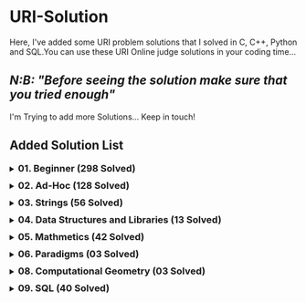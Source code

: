 # URI-Solution

Here, I've added some URI problem solutions that I solved in C, C++, Python and SQL.You can use these URI Online judge solutions in your coding time...

<h2><em>N:B: "Before seeing the solution make sure that you tried enough"</em></h2>

<p>I'm Trying to add more Solutions... Keep in touch!</p>

## Added Solution List

<details style="margin-bottom: 10px">
  <summary>
    <h3 style="display:inline">01. Beginner (298 Solved)</h3>
  </summary>
  
  <ol>
    <li>URI 1000 - Hello World!.py</li>
    <li>URI 1001 - Extremely Basic.c</li>
    <li>URI 1002 - Area of a Circle.c</li>
    <li>URI 1003 - Simple Sum.c</li>
    <li>URI 1004 - Simple Product.c</li>
    <li>URI 1005 - Average 1.c</li>
    <li>URI 1006 - Average 2.c</li>
    <li>URI 1007 - Difference.c</li>
    <li>URI 1008 - Salary.c</li>
    <li>URI 1009 - Salary with Bonus.c</li>
    <li>URI 1010 - Simple Calculate.c</li>
    <li>URI 1011 - Sphere.c</li>
    <li>URI 1012 - Area.c</li>
    <li>URI 1013 - The Greatest.c</li>
    <li>URI 1014 - Consumption.c</li>
    <li>URI 1015 - Distance Between Two Points.c</li>
    <li>URI 1016 - Distance.c</li>
    <li>URI 1017 - Fuel Spent.c</li>
    <li>URI 1018 - Banknotes.c</li>
    <li>URI 1019 - Time Conversion.c</li>
    <li>URI 1020 - Age in Days.c</li>
    <li>URI 1021 - Banknotes and Coins.c</li>
    <li>URI 1035 - Selection Test 1.c</li>
    <li>URI 1036 - Bhaskara's Formula.c</li>
    <li>URI 1037 - Interval.c</li>
    <li>URI 1038 - Snack.c</li>
    <li>URI 1040 - Average 3.c</li>
    <li>URI 1041 - Coordinates of a Point.c</li>
    <li>URI 1042 - Simple Sort.c</li>
    <li>URI 1043 - Triangle.c</li>
    <li>URI 1044 - Multiples.c</li>
    <li>URI 1045 - Triangle Types.c</li>
    <li>URI 1046 - Game Time.c</li>
    <li>URI 1047 - Game Time with Minutes.c</li>
    <li>URI 1048 - Salary Increase.c</li>
    <li>URI 1049 - Animal.c</li>
    <li>URI 1050 - DDD.c</li>
    <li>URI 1051 - Taxes.c</li>
    <li>URI 1052 - Month.c</li>
    <li>URI 1059 - Even Numbers.c</li>
    <li>URI 1060 - Positive Numbers.c</li>
    <li>URI 1061 - Event Time.c</li>
    <li>URI 1064 - Positives and Average.c</li>
    <li>URI 1065 - Even Between five Numbers.c</li>
    <li>URI 1066 - Even, Odd, Positive and Negative.c</li>
    <li>URI 1067 - Odd Numbers.c</li>
    <li>URI 1070 - Six Odd Numbers.c</li>
    <li>URI 1071 - Sum of Consecutive Odd Numbers I.c</li>
    <li>URI 1072 - Interval 2.c</li>
    <li>URI 1073 - Even Square.c</li>
    <li>URI 1074 - Even or Odd.c</li>
    <li>URI 1075 - Remaining 2.c</li>
    <li>URI 1078 - Multiplication Table.c</li>
    <li>URI 1079 - Weighted Averages.c</li>
    <li>URI 1080 - Highest and Position.c</li>
    <li>URI 1094 - Experiments.c</li>
    <li>URI 1095 - Sequence IJ 1.c</li>
    <li>URI 1096 - Sequence IJ 2.c</li>
    <li>URI 1097 - Sequence IJ 3.c</li>
    <li>URI 1098 - Sequence IJ 4.c</li>
    <li>URI 1099 - Sum of Consecutive Odd Numbers II.c</li>
    <li>URI 1101 - Sequence of Numbers and Sum.c</li>
    <li>URI 1113 - Ascending and Descending.c</li>
    <li>URI 1114 - Fixed Password.c</li>
    <li>URI 1115 - Quadrant.c</li>
    <li>URI 1116 - Dividing X by Y.c</li>
    <li>URI 1117 - Score Validation.c</li>
    <li>URI 1118 - Several Scores with Validation.c</li>
    <li>URI 1131 - Grenais.c</li>
    <li>URI 1132 - Multiples of 13.c</li>
    <li>URI 1133 - Rest of a Division.c</li>
    <li>URI 1134 - Type of Fuel.c</li>
    <li>URI 1142 - PUM.c</li>
    <li>URI 1143 - Squared and Cubic.c</li>
    <li>URI 1144 - Logical Sequence.c</li>
    <li>URI 1145 - Logical Sequence 2.c</li>
    <li>URI 1146 - Growing Sequences.c</li>
    <li>URI 1149 - Summing Consecutive Integers.c</li>
    <li>URI 1150 - Exceeding Z.c</li>
    <li>URI 1151 - Easy Fibonacci.c</li>
    <li>URI 1153 - Simple Factorial.c</li>
    <li>URI 1154 - Ages.c</li>
    <li>URI 1155 - S Sequence.c</li>
    <li>URI 1156 - S Sequence II.c</li>
    <li>URI 1157 - Divisors I.c</li>
    <li>URI 1158 - Sum of Consecutive Odd Numbers III.c</li>
    <li>URI 1159 - Sum of Consecutive Even Numbers.c</li>
    <li>URI 1160 - Population Increase.c</li>
    <li>URI 1164 - Perfect Number.c</li>
    <li>URI 1165 - Prime Number.c</li>
    <li>URI 1172 - Array Replacement I.c</li>
    <li>URI 1173 - Array fill I.c</li>
    <li>URI 1174 - Array Selection I.c</li>
    <li>URI 1175 - Array change I.c</li>
    <li>URI 1176 - Fibonacci Array.c</li>
    <li>URI 1177 - Array Fill II.c</li>
    <li>URI 1178 - Array Fill III.c</li>
    <li>URI 1179 - Array Fill IV.c</li>
    <li>URI 1180 - Lowest Number and Position.c</li>
    <li>URI 1181 - Line in Array.c</li>
    <li>URI 1182 - Column in Array.c</li>
    <li>URI 1183 - Above the Main Diagonal.c</li>
    <li>URI 1184 - Below the Main Diagonal.c</li>
    <li>URI 1185 - Above the Secundary Diagonal.c</li>
    <li>URI 1186 - Below the Secundary Diagonal.c</li>
    <li>URI 1187 - Top Area.c</li>
    <li>URI 1188 - Inferior Area.c</li>
    <li>URI 1189 - Left Area.c</li>
    <li>URI 1190 - Right Area.c</li>
    <li>URI 1435 - Square Matrix I.c</li>
    <li>URI 1478 - Square Matrix II.c</li>
    <li>URI 1534 - Array 123.c</li>
    <li>URI 1541 - Building Houses.c</li>
    <li>URI 1557 - Square Matrix III.c</li>
    <li>URI 1564 - Brazil World Cup.c</li>
    <li>URI 1589 - Bob Conduit.c</li>
    <li>URI 1759 - Ho Ho Ho.c</li>
    <li>URI 1789 - The Race of Slugs.c</li>
    <li>URI 1827 - Square Array IV.c</li>
    <li>URI 1828 - Bazinga!.c</li>
    <li>URI 1837 - Preface.c</li>
    <li>URI 1847 - Welcome to the Winter!.c</li>
    <li>URI 1848 - Counting Crow.c</li>
    <li>URI 1858 - Theon's Answer.c</li>
    <li>URI 1864 - Our Days Are Never Coming Back.c</li>
    <li>URI 1865 - Mjölnir.c</li>
    <li>URI 1866 - Bill.c</li>
    <li>URI 1914 - Whose Turn Is It.c</li>
    <li>URI 1924 - Vitória and Her Indecision.c</li>
    <li>URI 1929 - Triangle.c</li>
    <li>URI 1930 - Electrical Outlet.c</li>
    <li>URI 1933 - Tri-du.c</li>
    <li>URI 1957 - Converting to Hexadecimal.c</li>
    <li>URI 1958 - Scientific Notation.c</li>
    <li>URI 1959 - Regular Simple Polygons.c</li>
    <li>URI 1960 - Roman Numerals for Page Numbers.c</li>
    <li>URI 1961 - Jumping Frog.c</li>
    <li>URI 1962 - A Long, Long Time Ago.c</li>
    <li>URI 1963 - The Motion Picture.c</li>
    <li>URI 1973 - Star Trek.c</li>
    <li>URI 1983 - The Chosen.c</li>
    <li>URI 1984 - The Pronalância Puzzle.c</li>
    <li>URI 1985 - MacPRONALTS.c</li>
    <li>URI 2003 - Sunday Morning.c</li>
    <li>URI 2006 - Identifying Tea.c</li>
    <li>URI 2028 - Sequence of Sequence.c</li>
    <li>URI 2029 - Honey Reservoir.c</li>
    <li>URI 2031 - Rock, Paper, Airstrike.c</li>
    <li>URI 2057 - Time Zone.c</li>
    <li>URI 2059 - Odd, Even or Cheating.c</li>
    <li>URI 2060 - Bino's Challenge.c</li>
    <li>URI 2061 - Closing Tabs.c</li>
    <li>URI 2126 - Searching Subsequences.c</li>
    <li>URI 2139 - Pedrinho's Christmas.c</li>
    <li>URI 2140 - Two Bills.c</li>
    <li>URI 2143 - The Return of Radar.c</li>
    <li>URI 2146 - Password.c</li>
    <li>URI 2147 - Galopeira.c</li>
    <li>URI 2152 - Pepe, I Already Took the Candle!.c</li>
    <li>URI 2159 - Approximate Number of Primes.c</li>
    <li>URI 2160 - Name at Form.c</li>
    <li>URI 2161 - Square Root of 10.c</li>
    <li>URI 2162 - Peaks and Valleys.c</li>
    <li>URI 2163 - The Force Awakens.c</li>
    <li>URI 2164 - Fast Fibonacci.c</li>
    <li>URI 2165 - Twitting.c</li>
    <li>URI 2166 - Square Root of 2.c</li>
    <li>URI 2167 - Engine Failure.c</li>
    <li>URI 2168 - Twilight at Portland.c</li>
    <li>URI 2172 - Event.c</li>
    <li>URI 2176 - Parity.c</li>
    <li>URI 2203 - Crowstorm.c</li>
    <li>URI 2221 - Pomekons Battle.c</li>
    <li>URI 2234 - Hot Dogs.c</li>
    <li>URI 2235 - Walking in Time.c</li>
    <li>URI 2310 - Volleyball.c</li>
    <li>URI 2311 - Diving.c</li>
    <li>URI 2313 - Which Triangle.c</li>
    <li>URI 2334 - Little Ducks.c</li>
    <li>URI 2344 - Notas da Prova.py</li>
    <li>URI 2483 - Merry Christmaaas!.c</li>
    <li>URI 2486 - C Mais ou Menos?.c</li>
    <li>URI 2493 - Jogo do Operador.py</li>
    <li>URI 2502 - Deciphering the Encrypted Card.py</li>
    <li>URI 2510 - Batmain.c</li>
    <li>URI 2520 - The Last Analógimôn.c</li>
    <li>URI 2523 - Will's Message.c</li>
    <li>URI 2533 - Internship.c</li>
    <li>URI 2534 - General Exam.c</li>
    <li>URI 2540 - Leader's Impeachment.c</li>
    <li>URI 2542 - Iu-Di-Oh!.c</li>
    <li>URI 2543 - UFPR Gaming.c</li>
    <li>URI 2544 - Kage Bunshin no Jutsu.c</li>
    <li>URI 2547 - Roller Coaster.c</li>
    <li>URI 2551 - New Record.c</li>
    <li>URI 2552 - CheeseBreadSweeper.c</li>
    <li>URI 2554 - Pizza Before BH.c</li>
    <li>URI 2581 - I am Toorg!.c</li>
    <li>URI 2582 - System of a Download.c</li>
    <li>URI 2626 - JB6 Team.py</li>
    <li>URI 2630 - Greyscale.py</li>
    <li>URI 2632 - Magic and Sword.py</li>
    <li>URI 2635 - Web Browser.py</li>
    <li>URI 2653 - Dijkstra.py</li>
    <li>URI 2663 - Fase.py</li>
    <li>URI 2670 - Máquina de Café.c</li>
    <li>URI 2685 - The Change.py</li>
    <li>URI 2686 - The Change Continues!!.py</li>
    <li>URI 2702 - Hard Choice.cpp</li>
    <li>URI 2708 - Tourists in the Huacachina Park.py</li>
    <li>URI 2709 - The Coins of Robbie.py</li>
    <li>URI 2712 - Vehicular Restriction.c</li>
    <li>URI 2717 - Elf Time.cpp</li>
    <li>URI 2718 - Christmas Lights.py</li>
    <li>URI 2721 - Indecision of Reindeers.py</li>
    <li>URI 2727 - Secret Code.py</li>
    <li>URI 2747 - Output 1.cpp</li>
    <li>URI 2748 - Output 2.cpp</li>
    <li>URI 2749 - Output 3.cpp</li>
    <li>URI 2750 - Output 4.cpp</li>
    <li>URI 2751 - Output 5.py</li>
    <li>URI 2752 - Output 6.py</li>
    <li>URI 2753 - Output 7.py</li>
    <li>URI 2754 - Output 8.py</li>
    <li>URI 2755 - Output 9.py</li>
    <li>URI 2756 - Output 10.py</li>
    <li>URI 2757 - Input and Output of Integers.py</li>
    <li>URI 2758 - Floating Number Input and Output.py</li>
    <li>URI 2759 - Input and Output Character.py</li>
    <li>URI 2760 - String Input and Output.py</li>
    <li>URI 2761 - Input and Output of Various Types.c</li>
    <li>URI 2762 - Input and Output 6.c</li>
    <li>URI 2763 - CPF Input and Output.cpp</li>
    <li>URI 2764 - Date Input and Output.cpp</li>
    <li>URI 2765 - Coming Input and Output.cpp</li>
    <li>URI 2766 - Input and Output Reading and Skipping Names.cpp</li>
    <li>URI 2770 - Board Size.c</li>
    <li>URI 2779 - Album of the Cup.py</li>
    <li>URI 2780 - Robot Basketball.py</li>
    <li>URI 2782 - Stepladder.py</li>
    <li>URI 2783 - Cup Stickers.py</li>
    <li>URI 2786 - School Floor.py</li>
    <li>URI 2787 - Chess.py</li>
    <li>URI 2791 - Bean.py</li>
    <li>URI 2802 - Dividing Circles.py</li>
    <li>URI 2807 - Iccanobif.py</li>
    <li>URI 2808 - Knights Again.py</li>
    <li>URI 2812 - Laércio.py</li>
    <li>URI 2813 - Avoiding Rain.py</li>
    <li>URI 2826 - Lexical.py</li>
    <li>URI 2845 - Party at the North Pole.py</li>
    <li>URI 2846 - Fibonot.py</li>
    <li>URI 2850 - Polyglot Parrot.py</li>
    <li>URI 2861 - The Output.py</li>
    <li>URI 2862 - Insect!.py</li>
    <li>URI 2863 - Umil Bolt.py</li>
    <li>URI 2867 - Digits.py</li>
    <li>URI 2879 - Desvendando Monty Hall.py</li>
    <li>URI 2896 - Enjoy the Offer.py</li>
    <li>URI 2930 - Final Thesis of Christmas Depression.py</li>
    <li>URI 2936 - How Much Cassava?.py</li>
    <li>URI 2949 - The Fellowship of the Ring.py</li>
    <li>URI 2950 - The Two Towers.py</li>
    <li>URI 2951 - The Return of The King.py</li>
    <li>URI 2963 - Buffoon.py</li>
    <li>URI 2968 - Hour for a Run.py</li>
    <li>URI 2982 - The Strike Stops or Continues?.py</li>
    <li>URI 2987 - Balloon of Honor.py</li>
    <li>URI 3037 - Playing Darts by Distance.py</li>
    <li>URI 3039 - Santa's Toys.py</li>
    <li>URI 3040 - The Christmas Tree.py</li>
    <li>URI 3046 - Dominó.py</li>
    <li>URI 3047 - A idade de Dona Mônica.py</li>
    <li>URI 3053 - Jogo Dos Copos.py</li>
    <li>URI 3055 - Nota Esquecida.py</li>
    <li>URI 3065 - Calculando.py</li>
    <li>URI 3068 - Meteoros.py</li>
    <li>URI 3076 - History Exercise.py</li>
    <li>URI 3084 - Old Clock.py</li>
    <li>URI 3089 - Christmas Gifts.py</li>
    <li>URI 3091 - Rest 1.0.py</li>
    <li>URI 3145 - An unexpected Journey.py</li>
    <li>URI 3146 - Riddles in the Dark.py</li>
    <li>URI 3147 - The Battle of the Five Armies.py</li>
    <li>URI 3157 - Long Live Science!.py</li>
    <li>URI 3170 - Christmas Balls.py</li>
    <li>URI 3174 - Noel's Work Groups.py</li>
    <li>URI 3209 - Electrical Outlets.py</li>
    <li>URI 3214 - Soda Surpler.py</li>
    <li>URI 3224 - Aaah!.py</li>
    <li>URI 3241 - Help a PhD Candidate Out!.py</li>
    <li>URI 3299 - Small Unlucky Numbers.py</li>
    <li>URI 3301 - Middle Nephew.py</li>
    <li>URI 3302 - Correct Answer.py</li>
    <li>URI 3303 - Big Word.py</li>
    <li>URI 3342 - Keanu.py</li>
    <li>URI 3344 - Brute.py</li>
    <li>URI 3346 - GDP Fluctuation.py</li>
  </ol>
</details>


<details style="margin-bottom: 10px">
  <summary><h3 style="display:inline">02. Ad-Hoc (128 Solved)</h3></summary>
  
  <ol>
    <li>URI 1026 - To Carry or not to Carry.c</li>
    <li>URI 1030 - Flavious Josephus Legend.cpp</li>
    <li>URI 1031 - Power Crisis.py</li>
    <li>URI 1087 - Queen.c</li>
    <li>URI 1089 - Musical Loop.py</li>
    <li>URI 1091 - Division of Nlogonia.py</li>
    <li>URI 1103 - Alarm Clock.c</li>
    <li>URI 1104 - Exchanging Cards.py</li>
    <li>URI 1105 - Sub-prime.py</li>
    <li>URI 1129 - Optical Reader.py</li>
    <li>URI 1136 - Bingo!.py</li>
    <li>URI 1140 - Flowers Fl<li>urish from France.py</li>
    <li>URI 1171 - Number Frequence.c</li>
    <li>URI 1192 - Paula's Mathematic Game.py</li>
    <li>URI 1196 - WERTYU.py</li>
    <li>URI 1216 - Getline One.c</li>
    <li>URI 1217 - Getline Two - Fruits.py</li>
    <li>URI 1218 - Getline Three - Shoes.py</li>
    <li>URI 1228 - Start Grid.py</li>
    <li>URI 1245 - Lost Boots.py</li>
    <li>URI 1250 - KiloMan.py</li>
    <li>URI 1267 - Pascal Library.py</li>
    <li>URI 1285 - Different Digits.py</li>
    <li>URI 1300 - Hours and Minutes.py</li>
    <li>URI 1318 - Fake Tickets.py</li>
    <li>URI 1329 - Head or Tail.c</li>
    <li>URI 1379 - Mean Median Problem.py</li>
    <li>URI 1383 - Sudoku.py</li>
    <li>URI 1387 - Og.c</li>
    <li>URI 1397 - Game of The Greatest.c</li>
    <li>URI 1410 - He is Offside!.py</li>
    <li>URI 1428 - Searching for Nessy.py</li>
    <li>URI 1437 - Turn Left!.c</li>
    <li>URI 1467 - Zero or One.c</li>
    <li>URI 1471 - Dangerous Dive.py</li>
    <li>URI 1514 - Contest.py</li>
    <li>URI 1515 - Hello Galaxy.py</li>
    <li>URI 1533 - Detective Watson.py</li>
    <li>URI 1536 - Libertadores.c</li>
    <li>URI 1542 - Reading Books.c</li>
    <li>URI 1546 - Feedback.c</li>
    <li>URI 1547 - Guess What.c</li>
    <li>URI 1553 - Frequent Asked Questions.py</li>
    <li>URI 1558 - Sum of Two Squares.py</li>
    <li>URI 1573 - Chocolate Factory.py</li>
    <li>URI 1574 - Robot Instructions.c</li>
    <li>URI 1578 - Matrix of Squares.cpp</li>
    <li>URI 1609 - Counting Sheep.py</li>
    <li>URI 1612 - Little Ant.cpp</li>
    <li>URI 1618 - Colision.cpp</li>
    <li>URI 1708 - Lap.py</li>
    <li>URI 1715 - Handball.py</li>
    <li>URI 1743 - Automated Checking Machine.c</li>
    <li>URI 1765 - Christmas Trapeziums.py</li>
    <li>URI 1769 - SSN 1.cpp</li>
    <li>URI 1793 - Escalator.py</li>
    <li>URI 1794 - Laundry.c</li>
    <li>URI 1796 - Brazilian Economy.c</li>
    <li>URI 1867 - The Greater One-digit Number.cpp</li>
    <li>URI 1877 - Sansa's Snow Castle.py</li>
    <li>URI 1890 - Putting Plates on the Tuk-tuks.py</li>
    <li>URI 1893 - Moon Phases.cpp</li>
    <li>URI 1901 - Butterflies.cpp</li>
    <li>URI 1936 - Factorial.py</li>
    <li>URI 1940 - Strategy Game.py</li>
    <li>URI 1943 - Top N.c</li>
    <li>URI 1953 - Robert and Rampant Room.py</li>
    <li>URI 1980 - Shuffling.cpp</li>
    <li>URI 1986 - The Martian.py</li>
    <li>URI 1987 - Divisibility by 3.cpp</li>
    <li>URI 2058 - Triangles and Regular Polygons.cpp</li>
    <li>URI 2116 - Students Game.py</li>
    <li>URI 2175 - What is the Fastest?.cpp</li>
    <li>URI 2187 - Bits Exchanged.py</li>
    <li>URI 2189 - Kermesse.py</li>
    <li>URI 2217 - Nove.py</li>
    <li>URI 2247 - Grandma Vitória's Piggy Banks.py</li>
    <li>URI 2293 - Campo de Minhocas.py</li>
    <li>URI 2295 - Frota de Táxi.py</li>
    <li>URI 2312 - Medal Table.py</li>
    <li>URI 2328 - Chocolate.py</li>
    <li>URI 2339 - Aviões de Papel.py</li>
    <li>URI 2342 - Overflow.py</li>
    <li>URI 2369 - Conta de Água.py</li>
    <li>URI 2373 - Garçom.py</li>
    <li>URI 2374 - Pneu.cpp</li>
    <li>URI 2375 - Sedex.py</li>
    <li>URI 2377 - Pedágio.py</li>
    <li>URI 2378 - Elevator.py</li>
    <li>URI 2381 - Lista de Chamada.py</li>
    <li>URI 2386 - Telescópio.py</li>
    <li>URI 2388 - Tacógrafo.py</li>
    <li>URI 2395 - Transporte de Contêineres.py</li>
    <li>URI 2396 - Corrida.py</li>
    <li>URI 2399 - Campo Minado.py</li>
    <li>URI 2408 - Vice-Campeão.py</li>
    <li>URI 2413 - Busca na Internet.py</li>
    <li>URI 2414 - Desafio do Maior Número.py</li>
    <li>URI 2416 - Corrida.py</li>
    <li>URI 2417 - Campeonato.py</li>
    <li>URI 2418 - Carnaval.py</li>
    <li>URI 2420 - Guerra por Território.py</li>
    <li>URI 2423 - Receita de Bolo.py</li>
    <li>URI 2424 - Tira-teima.py</li>
    <li>URI 2427 - Chocolate.py</li>
    <li>URI 2434 - Saldo do Vovô.py</li>
    <li>URI 2444 - Volume da TV.py</li>
    <li>URI 2454 - Flíper.c</li>
    <li>URI 2455 - Gangorra.py</li>
    <li>URI 2456 - Cards.py</li>
    <li>URI 2457 - Letras.py</li>
    <li>URI 2464 - Decifra.py</li>
    <li>URI 2466 - Sansa's Snow Castle.py</li>
    <li>URI 2472 - Tapetes.py</li>
    <li>URI 2473 - Loteria.py</li>
    <li>URI 2479 - Sorting Santa's List of Children.py</li>
    <li>URI 2556 - CEI's Reopening.py</li>
    <li>URI 2568 - Actions.py</li>
    <li>URI 2592 - VaiNaSort.py</li>
    <li>URI 2679 - Even Successor.c</li>
    <li>URI 2682 - Fault Detector.c</li>
    <li>URI 2926 - So This is Christmas!.py</li>
    <li>URI 2928 - Crossing Lakes.py</li>
    <li>URI 3024 - Mountain Ranges.py</li>
    <li>URI 3048 - Sequência Secreta.py</li>
    <li>URI 3058 - Supermercado.py</li>
    <li>URI 3126 - Training List.py</li>
  </ol>
</details>

<details style="margin-bottom: 10px">
  <summary><h3 style="display:inline">03. Strings (56 Solved)</h3></summary>
  
  <ol>
    <li>URI 1024 - Encryption.c</li>
    <li>URI 1120 - Contract Revision.c</li>
    <li>URI 1168 - LED.c</li>
    <li>URI 1222 - Short Story Competition.py</li>
    <li>URI 1234 - Dancing Sentence.c</li>
    <li>URI 1235 - Inside Out.c</li>
    <li>URI 1237 - Compare Substring.py</li>
    <li>URI 1238 - Combiner.c</li>
    <li>URI 1239 - Bloggo Shortcuts.py</li>
    <li>URI 1241 - Fit or Dont Fit II.c</li>
    <li>URI 1248 - Diet Plan.py</li>
    <li>URI 1249 - Rot13.c</li>
    <li>URI 1253 - Caesar Cipher.c</li>
    <li>URI 1254 - Tag Replacement.py</li>
    <li>URI 1255 - Letter Frequency.c</li>
    <li>URI 1257 - Array Hash.c</li>
    <li>URI 1262 - Multiple Reading.py</li>
    <li>URI 1263 - Alliteration.py</li>
    <li>URI 1272 - Hidden Message.c</li>
    <li>URI 1272 - Hidden Message.py</li>
    <li>URI 1273 - Justifier.cpp</li>
    <li>URI 1278 - Justifier II.py</li>
    <li>URI 1332 - One-Two-Three.c</li>
    <li>URI 1367 - Help!.py</li>
    <li>URI 1516 - Image.py</li>
    <li>URI 1551 - Complete Sentence.cpp</li>
    <li>URI 1581 - International Chat.py</li>
    <li>URI 1607 - Advancing Letters.cpp</li>
    <li>URI 1632 - Variations.py</li>
    <li>URI 1768 - Christmas Tree.py</li>
    <li>URI 1803 - Matring.py</li>
    <li>URI 1871 - Zero means Zero.c</li>
    <li>URI 1873 - Rock-paper-scissors-lizard-Spock.cpp</li>
    <li>URI 2023 - The Last Good Kid.cpp</li>
    <li>URI 2062 - OBI URI.cpp</li>
    <li>URI 2137 - The Library of Mr Severino.cpp</li>
    <li>URI 2157 - Mirror Sequence.cpp</li>
    <li>URI 2174 - Pomekon Collection.py</li>
    <li>URI 2242 - Huaauhahhuahau.c</li>
    <li>URI 2253 - Passwords Validator.cpp</li>
    <li>URI 2356 - Bacteria I.cpp</li>
    <li>URI 2484 - Abracadabra.cpp</li>
    <li>URI 2557 - R+L=J.py</li>
    <li>URI 2587 - Jetiqui.py</li>
    <li>URI 2588 - Game of Palindromes.py</li>
    <li>URI 2591 - HameKameKa.py</li>
    <li>URI 2651 - Upset Link.c</li>
    <li>URI 2690 - New Password RA.py</li>
    <li>URI 2691 - The Mathematician.cpp</li>
    <li>URI 2694 - Problem with the Calculator.c</li>
    <li>URI 2714 - My Temporary Password.py</li>
    <li>URI 2722 - Evergreen Trick.py</li>
    <li>URI 2866 - Cryptotext.py</li>
    <li>URI 3038 - Encrypted Christmas Letter.py</li>
    <li>URI 3300 - Recharged Unlucky Numbers.py</li>
    <li>URI 3358 - Surname is not Easy.py</li>
  </ol>
</details>

<details style="margin-bottom: 10px">
  <summary><h3 style="display:inline">04. Data Structures and Libraries (13 Solved)</h3></summary>
  
  <ol>
    <li>URI 1022 - TDA Rational.c</li>
    <li>URI 1023 - Drought.c</li>
    <li>URI 1025 - Where is the Marble?.py</li>
    <li>URI 1068 - Parenthesis Balance I.c</li>
    <li>URI 1069 - Diamonds and Sand.c</li>
    <li>URI 1110 - Throwing Cards Away.c</li>
    <li>URI 1162 - Train Swapping.py</li>
    <li>URI 1244 - Sort by Length.py</li>
    <li>URI 1256 - Hash Tables.py</li>
    <li>URI 1259 - Even and Odd.c</li>
    <li>URI 1281 - Going to the Market.py</li>
    <li>URI 1430 - Jingle Composing.py</li>
    <li>URI 1548 - Canteen Queue.c</li>
  </ol>
</details>

<details style="margin-bottom: 10px">
  <summary><h3 style="display:inline">05. Mathmetics (42 Solved)</h3></summary>
  
  <ol>
    <li>URI 1028 - Collectable Cards.c</li>
    <li>URI 1161 - Factorial Sum.c</li>
    <li>URI 1169 - Grains in a Chess Board.c</li>
    <li>URI 1170 - Blobs.c</li>
    <li>URI 1193 - Base Conversion.py</li>
    <li>URI 1197 - Back to High School Physics.c</li>
    <li>URI 1198 - Hashmat the Brave Warrior.c</li>
    <li>URI 1199 - Simple Base Conversion.py</li>
    <li>URI 1212 - Primary Arithmetic.py</li>
    <li>URI 1214 -  Above Average.cpp</li>
    <li>URI 1221 - Fast Prime Number.c</li>
    <li>URI 1240 - Fit or Dont Fit I.c</li>
    <li>URI 1247 - Coast Guard.py</li>
    <li>URI 1279 - Leap Year or Not Leap Year and ….py</li>
    <li>URI 1323 - Feynman.py</li>
    <li>URI 1393 - Hexagonal Tiles.py</li>
    <li>URI 1429 - Factorial Again!.py</li>
    <li>URI 1436 - Brick Game.c</li>
    <li>URI 1457 - Oracle of Alexandria.py</li>
    <li>URI 1555 - Functions.c</li>
    <li>URI 1582 - The Pythagorean Theorem.cpp</li>
    <li>URI 1585 - Making Kites.c</li>
    <li>URI 1620 - Delaunay Triangulation.cpp</li>
    <li>URI 1630 - Stakes.py</li>
    <li>URI 1641 - Alfredo's Pizza Restaurant.py</li>
    <li>URI 1760 - Koch Snowflake.py</li>
    <li>URI 1761 - Christmas Decorations.py</li>
    <li>URI 1795 - Trinomial Triangle.c</li>
    <li>URI 1805 - Natural Sum.c</li>
    <li>URI 1921 - Guilherme and His Kites.c</li>
    <li>URI 2149 - The Uncle Phill Bonati's Sequence.py</li>
    <li>URI 2180 - Travel to Mars in Primo Speed.py</li>
    <li>URI 2218 - The Fearful Evil-Son.py</li>
    <li>URI 2222 - Playing with Sets.c</li>
    <li>URI 2232 - Pascal's Triangle.py</li>
    <li>URI 2497 - Counting Cycles.py</li>
    <li>URI 2514 - Lunar Alignment.py</li>
    <li>URI 2596 - Xenlonguinho.c</li>
    <li>URI 2598 - Placing Radars.py</li>
    <li>URI 2839 - The Rangel Stockings.py</li>
    <li>URI 2890 - Coloring Tetrahedrons.py</li>
    <li>URI 3049 - Nota Cortada.py</li>
  </ol>
</details>

<details style="margin-bottom: 10px">
  <summary><h3 style="display:inline">06. Paradigms (03 Solved)</h3></summary>
  
  <ol>
    <li>URI 1029 - Fibonacci, How Many Calls?.c</li>
    <li>URI 1608 - Maria's Cakes.py</li>
    <li>URI 1912 - Help Seu Madruga.cpp</li>
  </ol>
</details>

<details style="margin-bottom: 10px">
  <summary><h3 style="display:inline">08. Computational Geometry (03 Solved)</h3></summary>
  
  <ol>
    <li>URI 1039 - Fire Flowers.py</li>
    <li>URI 1875 - Tribol.cpp</li>
    <li>URI 2840 - Balloon++.py</li>
  </ol>
</details>

<details style="margin-bottom: 10px">
  <summary><h3 style="display:inline">09. SQL (40 Solved)</h3></summary>
  
  <ol>
    <li>URI 2602 - Basic Select.sql</li>
    <li>URI 2603 - Customer Address.sql</li>
    <li>URI 2604 - Under 10 or Greater Than 100.sql</li>
    <li>URI 2605 - Executive Representatives.sql</li>
    <li>URI 2606 - Categories.sql</li>
    <li>URI 2607 - Providers' City in Alphabetical Order.sql</li>
    <li>URI 2608 - Higher and Lower Price.sql</li>
    <li>URI 2609 - Products by Categories.sql</li>
    <li>URI 2610 - Average Value of Products.sql</li>
    <li>URI 2611 - Action Movies.sql</li>
    <li>URI 2613 - Cheap Movies.sql</li>
    <li>URI 2614 - September Rentals.sql</li>
    <li>URI 2615 - Expanding the Business.sql</li>
    <li>URI 2616 - No Rental.sql</li>
    <li>URI 2617 - Provider Ajax SA.sql</li>
    <li>URI 2618 - Imported Products.sql</li>
    <li>URI 2619 - Super Luxury.sql</li>
    <li>URI 2620 - Orders in First Half.sql</li>
    <li>URI 2621 - Amounts Between 10 and 20.sql</li>
    <li>URI 2622 - Legal Person.sql</li>
    <li>URI 2623 - Categories with Various Products.sql</li>
    <li>URI 2624 - Number of Cities per Customers.sql</li>
    <li>URI 2625 - CPF Validation.sql</li>
    <li>URI 2646 - Viruses.sql</li>
    <li>URI 2737 - Lawyers.sql</li>
    <li>URI 2738 - Contest.sql</li>
    <li>URI 2739 - Payday.sql</li>
    <li>URI 2740 - League.sql</li>
    <li>URI 2741 - Students Grades.sql</li>
    <li>URI 2742 - Richard's Multiverse.sql</li>
    <li>URI 2743 - Number of Characters.sql</li>
    <li>URI 2744 - Passwords.sql</li>
    <li>URI 2745 - Taxes.sql</li>
    <li>URI 2988 - Cearense Championship.sql</li>
    <li>URI 2990 - Employees CPF.sql</li>
    <li>URI 2993 - Most Frequent.sql</li>
    <li>URI 2994 - How much earn a Doctor?.sql</li>
    <li>URI 2995 - The Sensor Message.sql</li>
    <li>URI 2996 - Package Delivery.sql</li>
    <li>URI 3001 - Update sem Where.sql</li>
  </ol>
</details>